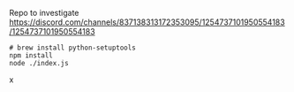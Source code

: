 
Repo to investigate https://discord.com/channels/837138313172353095/1254737101950554183/1254737101950554183
```
# brew install python-setuptools
npm install
node ./index.js
```
x